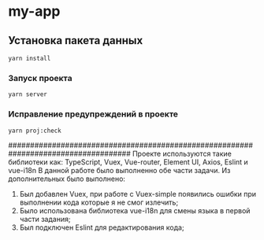 # my-app

## Установка пакета данных
```
yarn install
```

### Запуск проекта
```
yarn server
```

### Исправление предупреждений в проекте
```
yarn proj:check
```

####################################################################################
Проекте используются такие библиотеки как: TypeScript, Vuex, Vue-router, Element UI, Axios, Eslint и vue-i18n
В данной работе было выполненно обе части задачи.
Из дополнительных было выполнено:
1) Был добавлен Vuex, при работе с Vuex-simple появились ошибки при выполнении кода которые я не смог излечить;
2) Было использована библиотека vue-i18n для смены языка в первой части задания;
5) Был подключен Eslint для редактирования кода;
